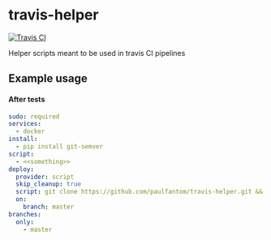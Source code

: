 # travis-helper

[![Travis CI](https://travis-ci.org/paulfantom/travis-helper.svg?branch=master)](https://travis-ci.org/paulfantom/travis-helper)

Helper scripts meant to be used in travis CI pipelines


## Example usage

#### After tests

```yaml
sudo: required
services:
  - docker
install:
  - pip install git-semver
script:
  - <<something>>
deploy:
  provider: script
  skip_cleanup: true
  script: git clone https://github.com/paulfantom/travis-helper.git && travis-helper/tagger.sh
  on:
    branch: master
branches:
  only:
    - master
```
